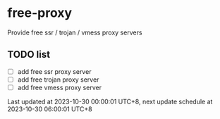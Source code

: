 
# free-proxy
Provide free ssr / trojan / vmess proxy servers


## TODO list
- [ ] add free ssr proxy server
- [ ] add free trojan proxy server
- [ ] add free vmess proxy server

Last updated at 2023-10-30 00:00:01 UTC+8, next update schedule at 2023-10-30 06:00:01 UTC+8

